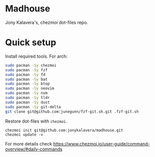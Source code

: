 # Madhouse

Jony Kalavera's, chezmoi dot-files repo.

# Quick setup

Install required tools. For arch:
```bash
sudo pacman -Sy chezmoi
sudo pacman -Sy fzf
sudo pacman -Sy fd
sudo pacman -Sy bat
sudo pacman -Sy btop
sudo pacman -Sy neovim
sudo pacman -Sy nvm
sudo pacman -Sy tldr
sudo pacman -Sy dust
sudo pacman -Sy git-delta
git clone git@github.com:junegunn/fzf-git.sh.git .fzf-git.sh
```

Restore dot-files with `chezmoi`.
```
chezmoi init git@github.com:jonykalavera/madhouse.git
chezmoi update -v
```
For more details check https://www.chezmoi.io/user-guide/command-overview/#daily-commands
